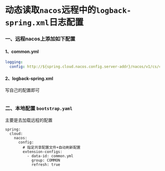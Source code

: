 # 动态读取`nacos`远程中的`logback-spring.xml`日志配置

### 一、远程nacos上添加如下配置

#### 1、common.yml

```yml
logging:
  config: http://${spring.cloud.nacos.config.server-addr}/nacos/v1/cs/configs?group=COMMON&tenant=${spring.cloud.nacos.config.namespace}&username=${spring.cloud.nacos.username}&password=${spring.cloud.nacos.password}&dataId=logback-spring.xml
```

#### 2、logback-spring.xml

写自己的配置即可

```xml

```

### 二、本地配置 `bootstrap.yaml`

主要是去加载远程的配置

```shell
spring:
  cloud:
    nacos:
      config:
        # 指定共享配置文件+自动刷新配置
        extension-configs:
          - data-id: common.yml
            group: COMMON
            refresh: true
```
